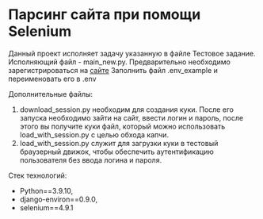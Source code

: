 # Парсинг сайта при помощи Selenium
Данный проект исполняет задачу указанную в файле Тестовое задание.
Исполняющий файл - main_new.py.
Предварительно необходимо зарегистрироваться на [сайте](https://proxy6.net/)
Заполнить файл .env_example и переименовать его в .env

Дополнительные файлы:
1. download_session.py необходим для создания куки. После его запуска необходимо зайти на сайт, ввести логин и пароль, после этого вы получите куки файл, который можно использовать load_with_session.py с целью обхода капчи.
2. load_with_session.py служит для загрузки куки в тестовый браузерный движок, чтобы обеспечить аутентификацию пользователя без ввода логина и пароля.

Стек технологий:
* Python==3.9.10,
* django-environ==0.9.0,
* selenium==4.9.1
